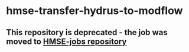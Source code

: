 # hmse-transfer-hydrus-to-modflow

## This repository is deprecated - the job was moved to [HMSE-jobs repository](https://github.com/WaterlinePL/HMSE-jobs)
